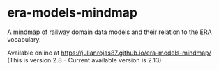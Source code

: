 # era-models-mindmap
A mindmap of railway domain data models and their relation to the ERA vocabulary.

Available online at https://julianrojas87.github.io/era-models-mindmap/ (This is version 2.8 - Current available version is 2.13)
